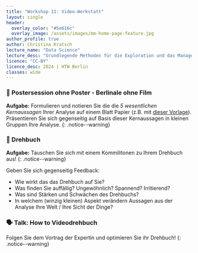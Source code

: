 ```yaml
---
title: "Workshop 11: Video-Werkstatt"
layout: single
header:
  overlay_color: "#5e616c"
  overlay_image: /assets/images/mm-home-page-feature.jpg
author_profile: true
author: Christina Kratsch
lecture_name: "Data Science"
lecture_desc: "Grundlegende Methoden für die Exploration und das Management von Daten."
licence: "CC-BY"
licence_desc: 2024 | HTW Berlin 
classes: wide
---
```



### 🚀 Postersession ohne Poster - Berlinale ohne Film

**Aufgabe:** Formulieren und notieren Sie die die _5 wesentlichen Kernaussagen_ Ihrer Analyse auf einem Blatt Papier (z.B. mit [dieser Vorlage](kernaussagen.pdf)). Präsentieren Sie sich gegenseitig auf Basis dieser Kernaussagen in kleinen Gruppen Ihre Analyse.
{: .notice--warning}

### 🚀 Drehbuch

**Aufgabe:** Tauschen Sie sich mit einem Kommilitonen zu Ihrem Drehbuch aus! 
{: .notice--warning}

Geben Sie sich gegenseitig Feedback:
* Wie wirkt das das Drehbuch auf Sie?
* Was finden Sie auffällig? Ungewöhnlich? Spannend? Irritierend?
* Was sind Stärken und Schwächen des Drehbuchs?
* In welchem (winzig kleinen) Aspekt verändern Aussagen aus der Analyse Ihre Welt / Ihre Sicht der Dinge?


### 🗣 Talk: How to Videodrehbuch

Folgen Sie dem Vortrag der Expertin und optimieren Sie ihr Drehbuch!
{: .notice--warning}
